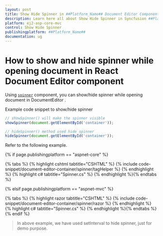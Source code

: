 ```yaml
---
layout: post
title: Show Hide Spinner in ##Platform_Name## Document Editor Component
description: Learn here all about Show Hide Spinner in Syncfusion ##Platform_Name## Document Editor component of Syncfusion Essential JS 2 and more.
platform: ej2-asp-core-mvc
control: Show Hide Spinner
publishingplatform: ##Platform_Name##
documentation: ug
---
```



# How to show and hide spinner while opening document in React Document Editor component

Using [`spinner`](https://ej2.syncfusion.com/aspnetcore/documentation/spinner/getting-started-asp-core/) component, you can show/hide spinner while opening document in DocumentEditor .

Example code snippet to show/hide spinner

```typescript
// showSpinner() will make the spinner visible
showSpinner(document.getElementById('container'));

// hideSpinner() method used hide spinner
hideSpinner(document.getElementById('container'));
```

Refer to the following example.

{% if page.publishingplatform == "aspnet-core" %}

{% tabs %}
{% highlight cshtml tabtitle="CSHTML" %}
{% include code-snippet/document-editor-container/spinner/tagHelper %}
{% endhighlight %}
{% highlight c# tabtitle="Spinner.cs" %}
{% endhighlight %}{% endtabs %}

{% elsif page.publishingplatform == "aspnet-mvc" %}

{% tabs %}
{% highlight razor tabtitle="CSHTML" %}
{% include code-snippet/document-editor-container/spinner/razor %}
{% endhighlight %}
{% highlight c# tabtitle="Spinner.cs" %}
{% endhighlight %}{% endtabs %}
{% endif %}



> In above example, we have used setInterval to hide spinner, just for demo purpose.
